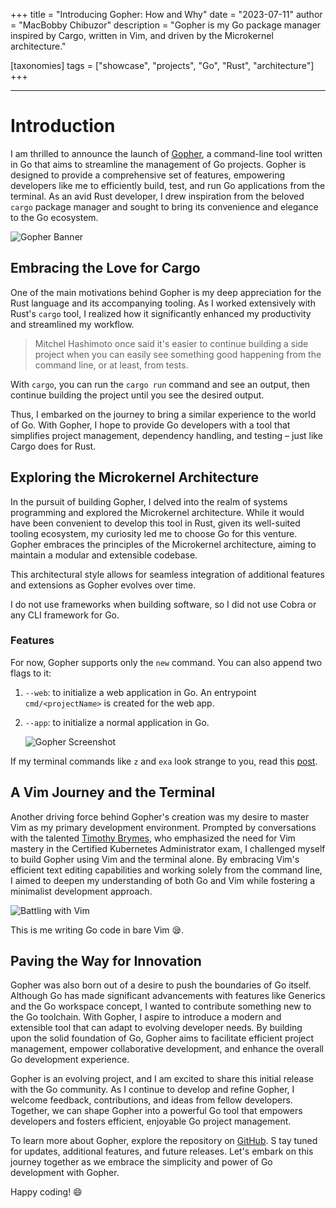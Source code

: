 +++
title = "Introducing Gopher: How and Why"
date = "2023-07-11"
author = "MacBobby Chibuzor"
description = "Gopher is my Go package manager inspired by Cargo, written in Vim, and driven by the Microkernel architecture."

[taxonomies]
tags = ["showcase", "projects", "Go", "Rust", "architecture"]
+++

---

# Introduction

I am thrilled to announce the launch of [Gopher](https://github.com/theghostmac/gopher), a command-line tool written in Go 
that aims to streamline the management of Go projects. Gopher is designed to 
provide a comprehensive set of features, empowering developers like me to efficiently 
build, test, and run Go applications from the terminal. 
As an avid Rust developer, I drew inspiration from the beloved `cargo` package manager 
and sought to bring its convenience and elegance to the Go ecosystem.

![Gopher Banner](/imgs/gopher-release.png)

## Embracing the Love for Cargo

One of the main motivations behind Gopher is my deep appreciation for the 
Rust language and its accompanying tooling. As I worked extensively with 
Rust's `cargo` tool, I realized how it significantly enhanced my productivity and 
streamlined my workflow.

> Mitchel Hashimoto once said it's easier to continue building a side project when
> you can easily see something good happening from the command line, or at least, from tests.

With `cargo`, you can run the `cargo run` command and see an output, then continue building 
the project until you see the desired output.

Thus, I embarked on the journey to bring a similar experience to the world of Go. 
With Gopher, I hope to provide Go developers with a tool that simplifies project 
management, dependency handling, and testing – just like Cargo does for Rust.

## Exploring the Microkernel Architecture

In the pursuit of building Gopher, I delved into the realm of systems programming and
explored the Microkernel architecture. While it would have been convenient to develop
this tool in Rust, given its well-suited tooling ecosystem, my curiosity led me to choose
Go for this venture. Gopher embraces the principles of the Microkernel architecture,
aiming to maintain a modular and extensible codebase.

This architectural style allows for seamless integration of additional features and
extensions as Gopher evolves over time.

I do not use frameworks when building software, so I did not use Cobra or any CLI framework for Go.

### Features
For now, Gopher supports only the `new` command. You can also append two flags to it:
1. `--web`: to initialize a web application in Go. An entrypoint `cmd/<projectName>` is created for the web app.
2. `--app`: to initialize a normal application in Go.

    ![Gopher Screenshot](/imgs/gopher-demo.png)

If my terminal commands like `z` and `exa` look strange to you, read this [post](https://theghostmac.github.io/posts/rust-tools/).

## A Vim Journey and the Terminal

Another driving force behind Gopher's creation was my desire to master Vim as 
my primary development environment. Prompted by conversations with the 
talented [Timothy Brymes](https://github.com/Brymes), who emphasized the need for
Vim mastery in the Certified Kubernetes Administrator exam, I challenged myself to build 
Gopher using Vim and the terminal alone. By embracing Vim's efficient text editing 
capabilities and working solely from the command line, I aimed to deepen my 
understanding of both Go and Vim while fostering a minimalist development approach.

![Battling with Vim](/imgs/battling-vim.png)

This is me writing Go code in bare Vim 😪.

## Paving the Way for Innovation

Gopher was also born out of a desire to push the boundaries of Go itself. 
Although Go has made significant advancements with features like Generics and the Go 
workspace concept, I wanted to contribute something new to the Go toolchain. 
With Gopher, I aspire to introduce a modern and extensible tool that can adapt to 
evolving developer needs. By building upon the solid foundation of Go, Gopher aims to 
facilitate efficient project management, empower collaborative development, and 
enhance the overall Go development experience.

Gopher is an evolving project, and I am excited to share this initial release with the Go community. 
As I continue to develop and refine Gopher, I welcome feedback, contributions, and ideas from 
fellow developers. Together, we can shape Gopher into a powerful Go tool that empowers 
developers and fosters efficient, enjoyable Go project management.

To learn more about Gopher, explore the repository on [GitHub](https://github.com/theghostmac/gopher). S
tay tuned for updates, additional features, and future releases. 
Let's embark on this journey together as we embrace the simplicity and power of Go development 
with Gopher.

Happy coding! 😄